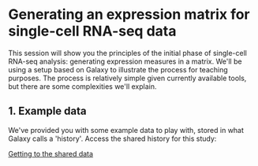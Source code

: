# Generating an expression matrix for single-cell RNA-seq data

This session will show you the principles of the initial phase of single-cell RNA-seq analysis: generating expression measures in a matrix. We'll be using a setup based on Galaxy to illustrate the process for teaching purposes. The process is relatively simple given currently available tools, but there are some complexities we'll explain. 

## 1. Example data

We've provided you with some example data to play with, stored in what Galaxy calls a 'history'. Access the shared history for this study:

[Getting to the shared data](goto_histories.png) 
